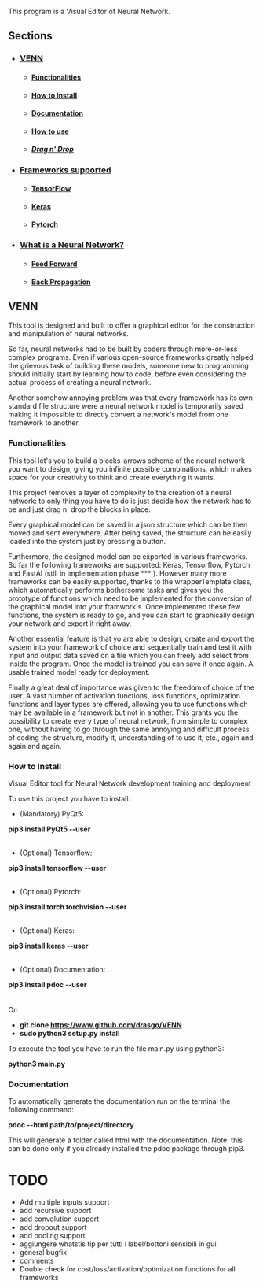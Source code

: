 This program is a Visual Editor of Neural Network.


## Sections

* ### [VENN](#VENN)
    * #### [Functionalities](#funcs)
    * #### [How to Install](#install)
    * #### [Documentation](documentation)
    * #### <a href="Manual/howto.md#howto">How to use</a>
    * ##### <a href="Manual/howto.md#dragdrop">Drag n' Drop</a>
* ### <a href="Manual/howto.md#frames">Frameworks supported</a>
    * #### <a href="Manual/howto.md#tensor">TensorFlow</a>
    * #### <a href="Manual/howto.md#keras">Keras</a>
    * #### <a href="Manual/howto.md#pytorch">Pytorch</a>
* ### <a href="Manual/neuralnetwork.md#whatis">What is a Neural Network?</a>
    * #### <a href="Manual/neuralnetwork.md#feedfor">Feed Forward</a>
    * #### <a href="Manual/neuralnetwork.md#backprop">Back Propagation</a>


## <a name="VENN"></a> VENN


This tool is designed and built to offer a graphical editor for the construction and manipulation of neural networks.

So far, neural networks had to be built by coders through more-or-less complex programs. Even if various open-source frameworks greatly helped the grievous task of building these models, someone new to programming should initially start by learning how to code, before even considering  the actual process of creating a neural network.

Another somehow annoying problem was that every framework has its own standard file structure were a neural network model is temporarily saved making it impossible to directly convert a network's model from one framework to another.


### <a name="funcs"></a> Functionalities


This tool let's you to build a blocks-arrows scheme of the neural network you want to design, giving you infinite possible combinations, which makes space for your creativity to think and create everything it wants.

This project removes a layer of complexity to the creation of a neural network: to only thing you have to do is just decide how the network has to be and just drag n' drop the blocks in place.

Every graphical model can be saved in a json structure which can be then moved and sent everywhere. After being saved, the structure can be easily loaded into the system just by pressing a button.


Furthermore, the designed model can be exported in various frameworks. So far the following frameworks are supported: Keras, Tensorflow, Pytorch and FastAI (still in implementation phase *** ). However many more frameworks can be easily supported, thanks to the wrapperTemplate class, which automatically performs bothersome tasks and gives you the prototype of functions which need to be implemented for the conversion of the graphical model into your framwork's. Once implemented these few functions, the system is ready to go, and you can start to graphically design your network and export it right away.

Another essential feature is that yo are able to design, create and export the system into your framework of choice and sequentially train and test it with input and output data saved on a file which you can freely add select from inside the program. Once the model is trained you can save it once again. A usable trained model ready for deployment.

Finally a great deal of importance was given to the freedom of choice of the user. A vast number of activation functions, loss functions, optimization functions and layer types are offered, allowing you to use functions which may be available in a framework but not in another. This grants you the possibility to create every type of neural network, from simple to complex one, without having to go through the same annoying and difficult process of coding the structure, modify it, understanding of to use it, etc., again and again and again.


### <a name="install"></a>How to Install


Visual Editor tool for Neural Network development training and deployment

To use this project you have to install:

- (Mandatory) PyQt5:

<b>pip3 install PyQt5 --user</b>
<br /><br />
- (Optional) Tensorflow:

<b>pip3 install tensorflow --user</b>
<br /><br />
- (Optional) Pytorch:

<b>pip3 install torch torchvision --user</b>
<br /><br />
- (Optional) Keras:

<b>pip3 install keras --user</b>
<br /><br />
- (Optional) Documentation:

<b>pip3 install pdoc --user</b>
<br /><br /><br />
Or:

- <b>git clone https://www.github.com/drasgo/VENN</b>
- <b>sudo python3 setup.py install</b>


To execute the tool you have to run the file main.py using python3:

<b>python3 main.py</b>


### <a name="documentation"></a> Documentation


To automatically generate the documentation run on the terminal the following command:

<b>pdoc --html path/to/project/directory</b>

This will generate a folder called html with the documentation. Note: this can be done only if you already installed the pdoc package through pip3.


# TODO
- Add multiple inputs support
- add recursive support
- add convolution support
- add dropout support
- add pooling support
- aggiungere whatstis tip per tutti i label/bottoni sensibili in gui
- general bugfix
- comments
- Double check for cost/loss/activation/optimization functions for all frameworks
